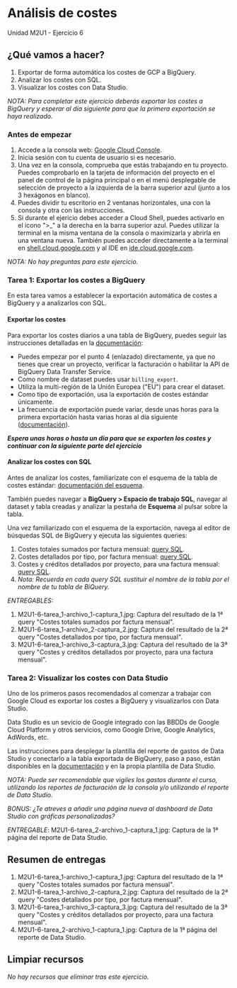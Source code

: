 # Análisis de costes
Unidad M2U1 - Ejercicio 6

## ¿Qué vamos a hacer?
1. Exportar de forma automática los costes de GCP a BigQuery.
1. Analizar los costes con SQL.
1. Visualizar los costes con Data Studio.

*NOTA: Para completar este ejercicio deberás exportar los costes a BigQuery y esperar al día siguiente para que la primera exportación se haya realizado.*

### Antes de empezar
1. Accede a la consola web: [Google Cloud Console](https://console.cloud.google.com).
1. Inicia sesión con tu cuenta de usuario si es necesario.
1. Una vez en la consola, comprueba que estás trabajando en tu proyecto. Puedes comprobarlo en la tarjeta de información del proyecto en el panel de control de la página principal o en el menú desplegable de selección de proyecto a la izquierda de la barra superior azul (junto a los 3 hexágonos en blanco).
1. Puedes dividir tu escritorio en 2 ventanas horizontales, una con la consola y otra con las instrucciones.
1. Si durante el ejericio debes acceder a Cloud Shell, puedes activarlo en el icono ">_" a la derecha en la barra superior azul. Puedes utilizar la terminal en la misma ventana de la consola o maximizarla y abrirla en una ventana nueva. También puedes acceder directamente a la terminal en [shell.cloud.google.com](https://shell.cloud.google.com) y al IDE en [ide.cloud.google.com](https://ide.cloud.google.com/).

*NOTA: No hay preguntas para este ejercicio.*

### Tarea 1: Exportar los costes a BigQuery
En esta tarea vamos a establecer la exportación automática de costes a BigQuery y a analizarlos con SQL.

#### Exportar los costes
Para exportar los costes diarios a una tabla de BigQuery, puedes seguir las instrucciones detalladas en la [documentación](https://cloud.google.com/billing/docs/how-to/export-data-bigquery-setup#create-bq-dataset):
- Puedes empezar por el punto 4 (enlazado) directamente, ya que no tienes que crear un proyecto, verificar la facturación o habilitar la API de BigQuery Data Transfer Service.
- Como nombre de dataset puedes usar `billing_export`.
- Utiliza la multi-región de la Unión Europea ("EU") para crear el dataset.
- Como tipo de exportación, usa la exportación de costes estándar únicamente.
- La frecuencia de exportación puede variar, desde unas horas para la primera exportación hasta varias horas al día siguiente ([documentación](https://cloud.google.com/billing/docs/how-to/export-data-bigquery-tables#data-loads)).

***Espera unas horas o hasta un día para que se exporten los costes y continuar con la siguiente parte del ejercicio***

#### Analizar los costes con SQL
Antes de analizar los costes, familiarízate con el esquema de la tabla de costes estándar: [documentación del esquema](https://cloud.google.com/billing/docs/how-to/export-data-bigquery-tables#standard-usage-cost-data-schema).

También puedes navegar a **BigQuery > Espacio de trabajo SQL**, navegar al dataset y tabla creadas y analizar la pestaña de **Esquema** al pulsar sobre la tabla.

Una vez familiarizado con el esquema de la exportación, navega al editor de búsquedas SQL de BigQuery y ejecuta las siguientes queries:
1. Costes totales sumados por factura mensual: [query SQL](https://cloud.google.com/billing/docs/how-to/bq-examples#sum-costs-per-invoice).
1. Costes detallados por tipo, por factura mensual: [query SQL](https://cloud.google.com/billing/docs/how-to/bq-examples#costs-details-per-invoice).
1. Costes y créditos detallados por proyecto, para una factura mensual: [query SQL](https://cloud.google.com/billing/docs/how-to/bq-examples#query-by-project-by-invoice).
1. *Nota: Recuerda en cada query SQL sustituir el nombre de la tabla por el nombre de tu tabla de BiQuery.*

*ENTREGABLES:*
1. M2U1-6-tarea_1-archivo_1-captura_1.jpg: Captura del resultado de la 1ª query "Costes totales sumados por factura mensual".
1. M2U1-6-tarea_1-archivo_2-captura_2.jpg: Captura del resultado de la 2ª query "Costes detallados por tipo, por factura mensual".
1. M2U1-6-tarea_1-archivo_3-captura_3.jpg: Captura del resultado de la 3ª query "Costes y créditos detallados por proyecto, para una factura mensual".

### Tarea 2: Visualizar los costes con Data Studio
Uno de los primeros pasos recomendados al comenzar a trabajar con Google Cloud es exportar los costes a BigQuery y visualizarlos con Data Studio.

Data Studio es un sevicio de Google integrado con las BBDDs de Google Cloud Platform y otros servicios, como Google Drive, Google Analytics, AdWords, etc.

Las instrucciones para desplegar la plantilla del reporte de gastos de Data Studio y conectarlo a la tabla exportada de BigQuery, paso a paso, están disponibles en la [documentación](https://cloud.google.com/billing/docs/how-to/visualize-data#start-working-with-the-sample-cloud-billing-report) y en la propia plantilla de Data Studio.

*NOTA: Puede ser recomendable que vigiles los gastos durante el curso, utilizando los reportes de facturación de la consola y/o utilizando el reporte de Data Studio*.

*BONUS: ¿Te atreves a añadir una página nueva al dashboard de Data Studio con gráficas personalizadas?*

*ENTREGABLE*: M2U1-6-tarea_2-archivo_1-captura_1.jpg: Captura de la 1ª página del reporte de Data Studio.

## Resumen de entregas
1. M2U1-6-tarea_1-archivo_1-captura_1.jpg: Captura del resultado de la 1ª query "Costes totales sumados por factura mensual".
1. M2U1-6-tarea_1-archivo_2-captura_2.jpg: Captura del resultado de la 2ª query "Costes detallados por tipo, por factura mensual".
1. M2U1-6-tarea_1-archivo_3-captura_3.jpg: Captura del resultado de la 3ª query "Costes y créditos detallados por proyecto, para una factura mensual".
1. M2U1-6-tarea_2-archivo_1-captura_1.jpg: Captura de la 1ª página del reporte de Data Studio.

## Limpiar recursos
*No hay recursos que eliminar tras este ejercicio.*
